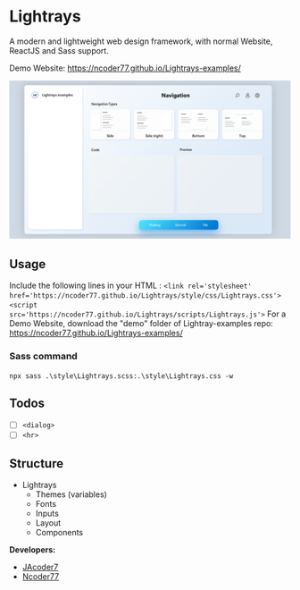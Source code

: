 # Lightrays
A modern and lightweight web design framework, with normal Website, ReactJS and Sass support.

Demo Website: https://ncoder77.github.io/Lightrays-examples/

![Lightrays example image](/img/Logos/readmeHead.png "LR example: responsive Web App")

 

## Usage
Include the following lines in your HTML <head>:
`
    <link rel='stylesheet' href='https://ncoder77.github.io/Lightrays/style/css/Lightrays.css'>
    <script src='https://ncoder77.github.io/Lightrays/scripts/Lightrays.js'>
`
For a Demo Website, download the "demo" folder of Lightray-examples repo: https://ncoder77.github.io/Lightrays-examples/
<br>

### Sass command
```
npx sass .\style\Lightrays.scss:.\style\Lightrays.css -w
```

## Todos

- [ ] ```<dialog>```
- [ ] ```<hr>```

## Structure

- Lightrays
    - Themes (variables)
    - Fonts
    - Inputs
    - Layout
    - Components

**Developers:**
* [JAcoder7](https://github.com/JAcoder7 "go to his github-accont")
* [Ncoder77](https://github.com/Ncoder77 "go to his github-accont")
<br><br>

